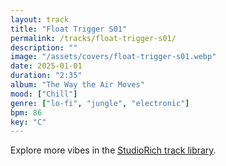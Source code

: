 ```yaml
---
layout: track
title: "Float Trigger S01"
permalink: /tracks/float-trigger-s01/
description: ""
image: "/assets/covers/float-trigger-s01.webp"
date: 2025-01-01
duration: "2:35"
album: "The Way the Air Moves"
mood: ["Chill"]
genre: ["lo-fi", "jungle", "electronic"]
bpm: 86
key: "C"
---
```


Explore more vibes in the [StudioRich track library](/tracks/).
